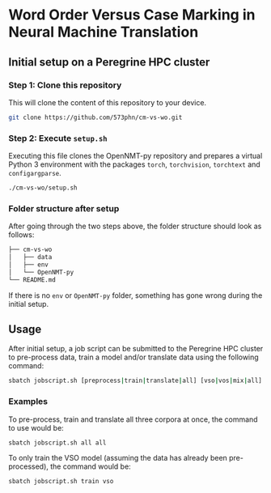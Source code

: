 # Word Order Versus Case Marking in Neural Machine Translation

## Initial setup on a Peregrine HPC cluster
### Step 1: Clone this repository
This will clone the content of this repository to your device.
```bash
git clone https://github.com/573phn/cm-vs-wo.git
```
### Step 2: Execute `setup.sh`
Executing this file clones the OpenNMT-py repository and prepares a virtual Python 3 environment with the packages `torch`, `torchvision`, `torchtext` and `configargparse`.
```bash
./cm-vs-wo/setup.sh
```

### Folder structure after setup
After going through the two steps above, the folder structure should look as follows:
```bash
├── cm-vs-wo
│   ├── data
│   ├── env
│   └── OpenNMT-py
└── README.md
```
If there is no `env` or `OpenNMT-py` folder, something has gone wrong during the initial setup.

## Usage
After initial setup, a job script can be submitted to the Peregrine HPC cluster to pre-process data, train a model and/or translate data using the following command:
```bash
sbatch jobscript.sh [preprocess|train|translate|all] [vso|vos|mix|all]
```
### Examples
To pre-process, train and translate all three corpora at once, the command to use would be:
```bash
sbatch jobscript.sh all all
```
To only train the VSO model (assuming the data has already been pre-processed), the command would be:
```bash
sbatch jobscript.sh train vso
```